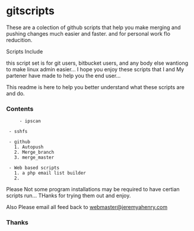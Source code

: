 gitscripts
==========

These are a colection of github scripts that help you make merging and pushing changes much easier and faster. and for personal work flo reducition.

Scripts Include 

this script set is for git users, bitbucket users, and any body else wantiong to make linux admin easier... I hope you enjoy these scripts that I and My partener have made to help you the end user... 

This readme is here to help you better understand what these scripts are and do. 


### Contents ###

         - ipscan

	 - sshfs

	 - github
	   1. Autopush
	   2. Merge_branch
	   3. merge_master

	 - Web based scripts
	   1. a php email list builder
	   2.




Please Not some program installations may be required to have certian scripts run... THanks for trying them out and enjoy. 

Also Please email all feed back to webmaster@jeremyahenry.com


### Thanks ##